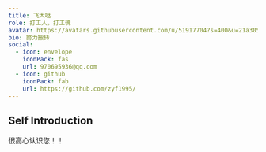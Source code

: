 ```yaml
---
title: 飞大哒
role: 打工人，打工魂
avatar: https://avatars.githubusercontent.com/u/51917704?s=400&u=21a305bcbce530169f9f65f45348b53e8b089595&v=4
bio: 努力搬砖
social:
  - icon: envelope
    iconPack: fas
    url: 970695936@qq.com
  - icon: github
    iconPack: fab
    url: https://github.com/zyf1995/
---
```


## Self Introduction

很高心认识您！！

